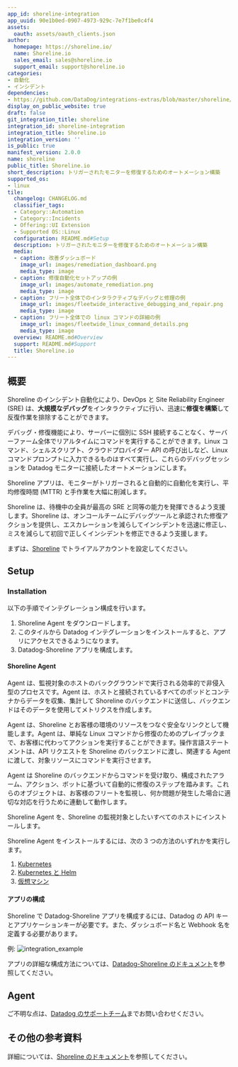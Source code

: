 ```yaml
---
app_id: shoreline-integration
app_uuid: 90e1b0ed-0907-4973-929c-7e7f1be0c4f4
assets:
  oauth: assets/oauth_clients.json
author:
  homepage: https://shoreline.io/
  name: Shoreline.io
  sales_email: sales@shoreline.io
  support_email: support@shoreline.io
categories:
- 自動化
- インシデント
dependencies:
- https://github.com/DataDog/integrations-extras/blob/master/shoreline/README.md
display_on_public_website: true
draft: false
git_integration_title: shoreline
integration_id: shoreline-integration
integration_title: Shoreline.io
integration_version: ''
is_public: true
manifest_version: 2.0.0
name: shoreline
public_title: Shoreline.io
short_description: トリガーされたモニターを修復するためのオートメーション構築
supported_os:
- linux
tile:
  changelog: CHANGELOG.md
  classifier_tags:
  - Category::Automation
  - Category::Incidents
  - Offering::UI Extension
  - Supported OS::Linux
  configuration: README.md#Setup
  description: トリガーされたモニターを修復するためのオートメーション構築
  media:
  - caption: 改善ダッシュボード
    image_url: images/remediation_dashboard.png
    media_type: image
  - caption: 修復自動化セットアップの例
    image_url: images/automate_remediation.png
    media_type: image
  - caption: フリート全体でのインタラクティブなデバッグと修理の例
    image_url: images/fleetwide_interactive_debugging_and_repair.png
    media_type: image
  - caption: フリート全体での linux コマンドの詳細の例
    image_url: images/fleetwide_linux_command_details.png
    media_type: image
  overview: README.md#Overview
  support: README.md#Support
  title: Shoreline.io
---
```


<!--  SOURCED FROM https://github.com/DataDog/integrations-extras -->


## 概要

Shoreline のインシデント自動化により、DevOps と Site Reliability Engineer (SRE) は、**大規模なデバッグ**をインタラクティブに行い、迅速に**修復を構築**して反復作業を排除することができます。

デバッグ・修復機能により、サーバーに個別に SSH 接続することなく、サーバーファーム全体でリアルタイムにコマンドを実行することができます。Linux コマンド、シェルスクリプト、クラウドプロバイダー API の呼び出しなど、Linux コマンドプロンプトに入力できるものはすべて実行し、これらのデバッグセッションを Datadog モニターに接続したオートメーションにします。

Shoreline アプリは、モニターがトリガーされると自動的に自動化を実行し、平均修復時間 (MTTR) と手作業を大幅に削減します。

Shoreline は、待機中の全員が最高の SRE と同等の能力を発揮できるよう支援します。Shoreline は、オンコールチームにデバッグツールと承認された修復アクションを提供し、エスカレーションを減らしてインシデントを迅速に修正し、ミスを減らして初回で正しくインシデントを修正できるよう支援します。

まずは、[Shoreline][1] でトライアルアカウントを設定してください。
## Setup

### Installation

以下の手順でインテグレーション構成を行います。

1. Shoreline Agent をダウンロードします。
2. このタイルから Datadog インテグレーションをインストールすると、アプリにアクセスできるようになります。
2. Datadog-Shoreline アプリを構成します。


#### Shoreline Agent

Agent は、監視対象のホストのバックグラウンドで実行される効率的で非侵入型のプロセスです。Agent は、ホストと接続されているすべてのポッドとコンテナからデータを収集、集計して Shoreline のバックエンドに送信し、バックエンドはそのデータを使用してメトリクスを作成します。

Agent は、Shoreline とお客様の環境のリソースをつなぐ安全なリンクとして機能します。Agent は、単純な Linux コマンドから修復のためのプレイブックまで、お客様に代わってアクションを実行することができます。操作言語ステートメントは、API リクエストを Shoreline のバックエンドに渡し、関連する Agent に渡して、対象リソースにコマンドを実行させます。

Agent は Shoreline のバックエンドからコマンドを受け取り、構成されたアラーム、アクション、ボットに基づいて自動的に修復のステップを踏みます。これらのオブジェクトは、お客様のフリートを監視し、何か問題が発生した場合に適切な対応を行うために連動して動作します。

Shoreline Agent を、Shoreline の監視対象としたいすべてのホストにインストールします。

Shoreline Agent をインストールするには、次の 3 つの方法のいずれかを実行します。

1. [Kubernetes][2]
2. [Kubernetes と Helm][3]
3. [仮想マシン][4]


#### アプリの構成

Shoreline で Datadog-Shoreline アプリを構成するには、Datadog の API キーとアプリケーションキーが必要です。また、ダッシュボード名と Webhook 名を定義する必要があります。

例:
![integration_example][5]

アプリの詳細な構成方法については、[Datadog-Shoreline のドキュメント][6]を参照してください。

## Agent

ご不明な点は、[Datadog のサポートチーム][7]までお問い合わせください。

## その他の参考資料

詳細については、[Shoreline のドキュメント][8]を参照してください。


[1]: https://shoreline.io/datadog?source=DatadogIntTile
[2]: https://docs.shoreline.io/installation/kubernetes
[3]: https://docs.shoreline.io/installation/kubernetes#install-with-helm
[4]: https://docs.shoreline.io/installation/virtual-machines
[5]: https://raw.githubusercontent.com/DataDog/integrations-extras/master/shoreline/images/integrate_shoreline_and_datadog.png
[6]: https://docs.shoreline.io/integrations/datadog
[7]: https://docs.datadoghq.com/ja/help/
[8]: https://docs.shoreline.io/
